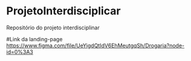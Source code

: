 # ProjetoInterdisciplicar
Repositório do projeto interdisciplinar

#Link da landing-page
https://www.figma.com/file/UeYigdQtIdV6EhMeutgqSh/Drogaria?node-id=0%3A3
